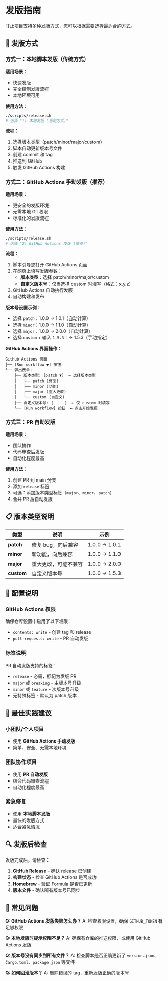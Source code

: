 # 发版指南

寸止项目支持多种发版方式，您可以根据需要选择最适合的方式。

## 🚀 发版方式

### 方式一：本地脚本发版（传统方式）

**适用场景：**
- 快速发版
- 完全控制发版流程
- 本地环境可用

**使用方法：**
```bash
./scripts/release.sh
# 选择 "1) 本地发版 (当前方式)"
```

**流程：**
1. 选择版本类型（patch/minor/major/custom）
2. 脚本自动更新版本号文件
3. 创建 commit 和 tag
4. 推送到 GitHub
5. 触发 GitHub Actions 构建

### 方式二：GitHub Actions 手动发版（推荐）

**适用场景：**
- 更安全的发版环境
- 无需本地 Git 权限
- 标准化的发版流程

**使用方法：**
```bash
./scripts/release.sh
# 选择 "2) GitHub Actions 发版 (推荐)"
```

**流程：**
1. 脚本引导您打开 GitHub Actions 页面
2. 在网页上填写发版参数：
   - **版本类型**：选择 patch/minor/major/custom
   - **自定义版本号**：仅当选择 custom 时填写（格式：x.y.z）
3. GitHub Actions 自动执行发版
4. 自动构建和发布

**版本号设置示例：**
- 选择 `patch`：1.0.0 → 1.0.1（自动计算）
- 选择 `minor`：1.0.0 → 1.1.0（自动计算）
- 选择 `major`：1.0.0 → 2.0.0（自动计算）
- 选择 `custom` + 输入 `1.5.3`：→ 1.5.3（手动指定）

**GitHub Actions 界面操作：**
```
GitHub Actions 页面
├── [Run workflow ▼] 按钮
└── 弹出表单：
    ├── 版本类型: [patch ▼]  ← 选择版本类型
    │   ├── patch (修复)
    │   ├── minor (功能)
    │   ├── major (重大更改)
    │   └── custom (自定义)
    ├── 自定义版本号: [     ]  ← 仅 custom 时填写
    └── [Run workflow] 按钮  ← 点击开始发版
```

### 方式三：PR 自动发版

**适用场景：**
- 团队协作
- 代码审查后发版
- 自动化程度最高

**使用方法：**
1. 创建 PR 到 main 分支
2. 添加 `release` 标签
3. 可选：添加版本类型标签（`major`、`minor`、`patch`）
4. 合并 PR 后自动发版

## 📋 版本类型说明

| 类型 | 说明 | 示例 |
|------|------|------|
| **patch** | 修复 bug，向后兼容 | 1.0.0 → 1.0.1 |
| **minor** | 新功能，向后兼容 | 1.0.0 → 1.1.0 |
| **major** | 重大更改，可能不兼容 | 1.0.0 → 2.0.0 |
| **custom** | 自定义版本号 | 1.0.0 → 1.5.3 |

## 🔧 配置说明

### GitHub Actions 权限

确保仓库设置中启用了以下权限：
- `contents: write` - 创建 tag 和 release
- `pull-requests: write` - PR 自动发版

### 标签说明

PR 自动发版支持的标签：
- `release` - 必需，标记为发版 PR
- `major` 或 `breaking` - 主版本号升级
- `minor` 或 `feature` - 次版本号升级
- 无特殊标签 - 默认为 patch 版本

## 🎯 最佳实践建议

### 小团队/个人项目
- 使用 **GitHub Actions 手动发版**
- 简单、安全、无需本地环境

### 团队协作项目
- 使用 **PR 自动发版**
- 结合代码审查流程
- 自动化程度最高

### 紧急修复
- 使用 **本地脚本发版**
- 最快的发版方式
- 适合紧急情况

## 🔍 发版后检查

发版完成后，请检查：

1. **GitHub Release** - 确认 release 已创建
2. **构建状态** - 检查 GitHub Actions 是否成功
3. **Homebrew** - 验证 Formula 是否已更新
4. **版本文件** - 确认所有版本号已同步

## 🐛 常见问题

**Q: GitHub Actions 发版失败怎么办？**
A: 检查权限设置，确保 `GITHUB_TOKEN` 有足够权限

**Q: 本地发版时提示权限不足？**
A: 确保有仓库的推送权限，或使用 GitHub Actions 发版

**Q: 版本号没有同步到所有文件？**
A: 检查脚本是否正确更新了 `version.json`、`Cargo.toml`、`package.json` 等文件

**Q: 如何回滚版本？**
A: 删除错误的 tag，重新发版正确的版本号
